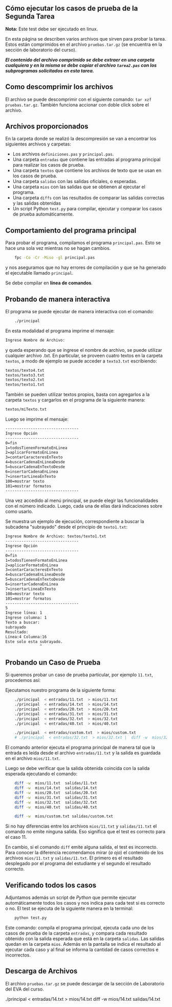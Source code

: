 

## Cómo ejecutar los casos de prueba de la Segunda Tarea

**Nota:**  Este test debe ser ejecutado en linux.

En esta página se describen varios archivos que sirven para probar la
tarea. Estos están comprimidos en el archivo `pruebas.tar.gz` (se
encuentra en la sección de laboratorio del curso).

***El contenido del archivo comprimido se debe extraer en una carpeta
cualquiera y en la misma se debe copiar el archivo `tarea2.pas` con los
subprogramas solicitados en esta tarea.***

## Como descomprimir los archivos

El archivo se puede descomprimir con el siguiente comando: `tar xzf pruebas.tar.gz`.
También funciona accionar con doble click sobre el archivo.

## Archivos proporcionados

En la carpeta donde se realizó la descompresión se van a encontrar los siguientes archivos y carpetas:

-    Los archivos `definiciones.pas` y `principal.pas`.
-    Una carpeta  `entradas` que contiene las entradas al programa principal para realizar los casos de prueba.
-    Una carpeta  `textos` que contiene los archivos de texto que se usan en los casos de prueba.
-    Una carpeta  `salidas` con las salidas oficiales, o esperadas.
-    Una carpeta  `mios` con las salidas que se obtienen al ejecutar el programa.
-    Una carpeta  `diffs` con las resultados de comparar las salidas correctas y las salidas obtenidas
-    Un script Python `test.py` para compilar, ejecutar y comparar los casos de prueba automáticamente.


## Comportamiento del programa principal

 Para probar el programa, compilamos el programa `principal.pas`. 
 Esto se hace una sola vez mientras no se hagan cambios.

```bash
    fpc -Co -Cr -Miso -gl principal.pas
```

y nos aseguramos que no hay errores de compilación y que se ha generado el ejecutable llamado `principal`.

Se debe compilar en **línea de comandos**.

## Probando de manera interactiva

El programa se puede ejecutar de manera interactiva con el comando:

```bash
    ./principal
```

En esta modalidad el programa imprime el mensaje:
```bash
Ingrese Nombre de Archivo:
```
y queda esperando que se ingrese el nombre de archivo, se puede utilizar cualquier archivo .txt. 
En particular, se proveen cuatro textos en la carpeta `textos`, a modo de ejemplo se puede acceder a `texto3.txt` escribiendo:
```bash
textos/texto4.txt
textos/texto3.txt
textos/texto2.txt
textos/texto1.txt
```

También se pueden utilizar textos propios, basta con agregarlos a la carpeta `textos` y cargarlos en el programa de la siguiente manera:

```bash
textos/miTexto.txt
```

Luego se imprime el mensaje: 
```bash
--------------------------------
Ingrese Opción
--------------------------------
0=fin
1=todosTienenFormatoEnLinea
2=aplicarFormatoEnLinea
3=contarCaracteresEnTexto
4=buscarCadenaEnLineaDesde
5=buscarCadenaEnTextoDesde
6=insertarCadenaEnLinea
7=insertarLineaEnTexto
100=mostrar texto
101=mostrar formatos
--------------------------------
```
Una vez accedido al menú principal, se puede elegir las funcionalidades con el número indicado. Luego, cada una de ellas dará indicaciones
sobre como usarlo.

Se muestra un ejemplo de ejecución, correspondiente a buscar la subcadena "subrayado" desde el principio de `texto1.txt`:

```bash
Ingrese Nombre de Archivo: textos/texto1.txt
--------------------------------
Ingrese Opción
--------------------------------
0=fin
1=todosTienenFormatoEnLinea
2=aplicarFormatoEnLinea
3=contarCaracteresEnTexto
4=buscarCadenaEnLineaDesde
5=buscarCadenaEnTextoDesde
6=insertarCadenaEnLinea
7=insertarLineaEnTexto
100=mostrar texto
101=mostrar formatos
--------------------------------
5
Ingrese línea: 1
Ingrese columna: 1
Texto a buscar:
subrayado
Resultado:
Línea:4 Columna:16
Este solo esta subrayado.
               ^
```


## Probando un Caso de Prueba

Si queremos probar un caso de prueba particular, por ejemplo  `11.txt`, procedemos así:

Ejecutamos nuestro programa de la siguiente forma:

```bash
    ./principal  < entradas/11.txt  > mios/11.txt
    ./principal  < entradas/14.txt  > mios/14.txt
    ./principal  < entradas/20.txt  > mios/20.txt
    ./principal  < entradas/31.txt  > mios/31.txt
    ./principal  < entradas/32.txt  > mios/32.txt
    ./principal  < entradas/40.txt  > mios/40.txt

    ./principal  < entradas/custom.txt  > mios/custom.txt
    # ./principal  < entradas/32.txt  > mios/32.txt |  diff -w  mios/32.txt  salidas/32.txt 
```

El comando anterior ejecuta el programa principal de manera tal que la
entrada es leída desde el archivo `entradas/11.txt` y la salida es
guardada en el archivo `mios/11.txt`.

Luego se debe verificar que la salida obtenida coincida con la salida esperada ejecutando el comando:

```bash
    diff -w  mios/11.txt  salidas/11.txt 
    diff -w  mios/14.txt  salidas/14.txt 
    diff -w  mios/20.txt  salidas/20.txt 
    diff -w  mios/31.txt  salidas/31.txt 
    diff -w  mios/32.txt  salidas/32.txt 
    diff -w  mios/40.txt  salidas/40.txt 

    diff -w  mios/custom.txt salidas/custom.txt
```

Si no hay diferencias entre los archivos `mios/11.txt` y `salidas/11.txt` el comando no emite ninguna salida.
Eso significa que el test es correcto para el caso 11.

En cambio, si el comando `diff` emite alguna salida, el test es incorrecto. Para conocer la diferencia
recomendamos mirar (*a ojo*) el contenido de los archivos `mios/11.txt` y `salidas/11.txt`. 
El primero es el resultado desplegado por el programa del estudiante y el segundo el resultado correcto.

## Verificando todos los casos

Adjuntamos además un script de *Python* que permite ejecutar
automáticamente todos los casos y nos indica para cada test si es
correcto o no. El test se ejecuta de la siguiente manera en la
terminal:

```python
    python test.py
```

Este comando: compila el programa principal, ejecuta cada uno de los
casos de prueba de la carpeta `entradas`, y compara cada resultado
obtenido con la salida esperada que está en la carpeta `salidas`. 
Las salidas quedan en la
carpeta `mios`.
Además en la
pantalla se indica el resultado al ejecutar cada caso y al final se
informa la cantidad de casos correctos e incorrectos.

## Descarga de Archivos

El archivo `pruebas.tar.gz` se puede descargar de la sección de Laboratorio del EVA del curso.


./principal  < entradas/14.txt  > mios/14.txt
    diff -w  mios/14.txt  salidas/14.txt 